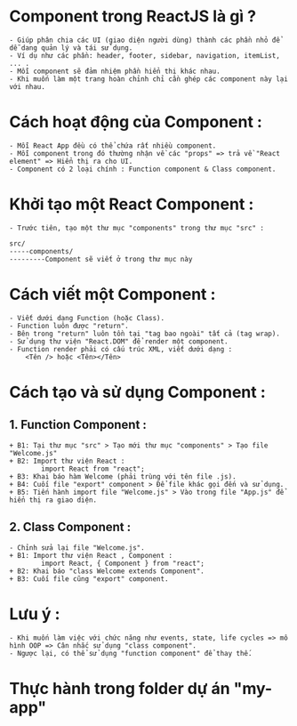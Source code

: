 # Component trong ReactJS là gì ?

    - Giúp phân chia các UI (giao diện người dùng) thành các phần nhỏ để dễ dang quản lý và tái sử dụng.
    - Ví dụ như các phần: header, footer, sidebar, navigation, itemList, ... .
    - Mỗi component sẽ đảm nhiệm phần hiển thị khác nhau.
    - Khi muốn làm một trang hoàn chỉnh chỉ cần ghép các component này lại với nhau.

# Cách hoạt động của Component :

    - Mỗi React App đều có thể chứa rất nhiều component.
    - Mỗi component trong đó thường nhận về các "props" => trả về "React element" => Hiển thị ra cho UI.
    - Component có 2 loại chính : Function component & Class component.

# Khởi tạo một React Component :

    - Trước tiên, tạo một thư mục "components" trong thư mục "src" :

    src/
    -----components/
    ---------Component sẽ viết ở trong thư mục này

# Cách viết một Component :

    - Viết dưới dạng Function (hoặc Class).
    - Function luôn được "return".
    - Bên trong "return" luôn tồn tại "tag bao ngoài" tất cả (tag wrap).
    - Sử dụng thư viện "React.DOM" để render một component.
    - Function render phải có cấu trúc XML, viết dưới dạng :
        <Tên /> hoặc <Tên></Tên>

# Cách tạo và sử dụng Component :

## 1. Function Component :

    + B1: Tại thư mục "src" > Tạo mới thư mục "components" > Tạo file "Welcome.js"
    + B2: Import thư viện React :
            import React from "react";
    + B3: Khai báo hàm Welcome (phải trùng với tên file .js).
    + B4: Cuối file "export" component > Để file khác gọi đến và sử dụng.
    + B5: Tiến hành import file "Welcome.js" > Vào trong file "App.js" để hiển thị ra giao diện.

## 2. Class Component :

    - Chỉnh sửa lại file "Welcome.js".
    + B1: Import thư viện React , Component :
            import React, { Component } from "react";
    + B2: Khai báo "class Welcome extends Component".
    + B3: Cuối file cũng "export" component.

# Lưu ý :

    - Khi muốn làm việc với chức năng như events, state, life cycles => mô hình OOP => Cân nhắc sử dụng "class component".
    - Ngược lại, có thể sử dụng "function component" để thay thế.

# Thực hành trong folder dự án "my-app"
